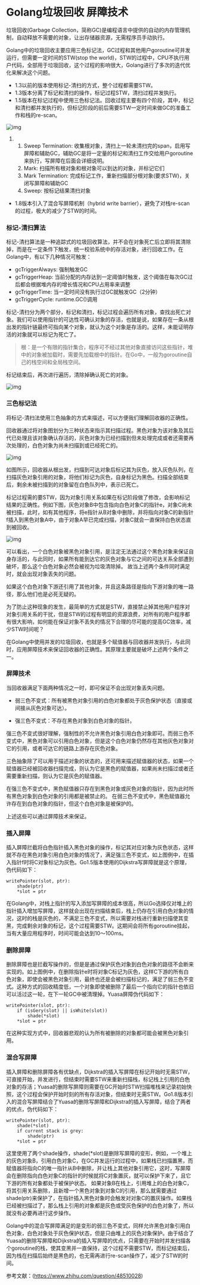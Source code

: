 # Golang垃圾回收 屏障技术

垃圾回收(Garbage Collection，简称GC)是编程语言中提供的自动的内存管理机制，自动释放不需要的对象，让出存储器资源，无需程序员手动执行。

Golang中的垃圾回收主要应用三色标记法，GC过程和其他用户goroutine可并发运行，但需要一定时间的STW(stop the world)，STW的过程中，CPU不执行用户代码，全部用于垃圾回收，这个过程的影响很大，Golang进行了多次的迭代优化来解决这个问题。

- 1.3以前的版本使用标记-清扫的方式，整个过程都需要STW。
- 1.3版本分离了标记和清扫的操作，标记过程STW，清扫过程并发执行。
- 1.5版本在标记过程中使用三色标记法。回收过程主要有四个阶段，其中，标记和清扫都并发执行的，但标记阶段的前后需要STW一定时间来做GC的准备工作和栈的re-scan。

![img](assets/v2-ed600e255367b30af1c489131357eadc_hd.jpg)

1. 1. Sweep Termination: 收集根对象，清扫上一轮未清扫完的span，启用写屏障和辅助GC，辅助GC是将一定量的标记和清扫工作交给用户goroutine来执行，写屏障在后面会详细说明。
   2. Mark: 扫描所有根对象和根对象可以到达的对象，并标记它们
   3. Mark Termination: 完成标记工作，重新扫描部分根对象(要求STW)，关闭写屏障和辅助GC
   4. Sweep: 按标记结果清扫对象

- 1.8版本引入了混合写屏障机制（hybrid write barrier），避免了对栈re-scan的过程，极大的减少了STW的时间。

### 标记-清扫算法

标记-清扫算法是一种追踪式的垃圾回收算法，并不会在对象死亡后立即将其清除掉，而是在一定条件下触发，统一校验系统中的存活对象，进行回收工作。在Golang中，有以下几种情况可触发：

- gcTriggerAlways: 强制触发GC
- gcTriggerHeap: 当前分配的内存达到一定阈值时触发，这个阈值在每次GC过后都会根据堆内存的增长情况和CPU占用率来调整
- gcTriggerTime: 当一定时间没有执行过GC就触发GC（2分钟）
- gcTriggerCycle: runtime.GC()调用

标记-清扫分为两个部分，标记和清扫，标记过程会遍历所有对象，查找出死亡对象。我们可以使用指针的可达性可确认对象的存活，也就是说，如果存在一条从根出发的指针链最终可指向某个对象，就认为这个对象是存活的。这样，未能证明存活的对象就可以标记为死亡了。

> 根：是一个有限的指针集合，程序可不经过其他对象直接访问这些指针，堆中的对象被加载时，需要先加载根中的指针。在Go中，一般为goroutine自己的栈空间和全局栈空间。

标记结束后，再次进行遍历，清除掉确认死亡的对象。



![img](assets/v2-18defbd05ce6696c1355dc7de069de1d_b.jpg)



### 三色标记法

将标记-清扫法使用三色抽象的方式来描述，可以方便我们理解回收器的正确性。

回收器通过将对象图划分为三种状态来指示其扫描过程。黑色对象为该对象及其后代已处理且该对象确认存活的，灰色对象为已经扫描到但未处理完成或者还需要再次处理的，白色对象为尚未扫描到或已经死亡的。



![img](assets/v2-5fe8ea45e2518ca19cfeb31558160fb1_b.jpg)



如图所示，回收器从根出发，扫描到可达对象后标记其为灰色，放入灰色队列，在扫描灰色对象引用的对象，将他们标记为灰色，自身标记为黑色。扫描全部结束后，剩余未被扫描到的对象留在白色队列中，表示已死亡。

标记过程需的要STW，因为对象引用关系如果在标记阶段做了修改，会影响标记结果的正确性。例如下图，灰色对象B中包含指向白色对象C的指针e，对象C尚未被扫描，此时，如有其他程序，将e指针从B对象中删除，并将指向对象C的新指针f插入到黑色对象A中，由于对象A早已完成扫描，对象C就会一直保持白色状态直到被回收。

![img](assets/v2-be47f647bc1521f1d6c2d7a886560abc_hd.jpg)



可以看出，一个白色对象被黑色对象引用，是注定无法通过这个黑色对象来保证自身存活的，与此同时，如果所有能到达它的灰色对象与它之间的可达关系全部遭到破坏，那么这个白色对象必然会被视为垃圾清除掉。 故当上述两个条件同时满足时，就会出现对象丢失的问题。

如果这个白色对象下游还引用了其他对象，并且这条路径是指向下游对象的唯一路径，那么他们也是必死无疑的。

为了防止这种现象的发生，最简单的方式就是STW，直接禁止掉其他用户程序对对象引用关系的干扰，但是STW的过程有明显的资源浪费，对所有的用户程序都有很大影响，如何能在保证对象不丢失的情况下合理的尽可能的提高GC效率，减少STW时间呢？

在Golang中使用并发的垃圾回收，也就是多个赋值器与回收器并发执行，与此同时，应用屏障技术来保证回收器的正确性。其原理主要就是破坏上述两个条件之一。

### 屏障技术

当回收器满足下面两种情况之一时，即可保证不会出现对象丢失问题。

- 弱三色不变式：所有被黑色对象引用的白色对象都处于灰色保护状态（直接或间接从灰色对象可达）。

- 强三色不变式：不存在黑色对象到白色对象的指针。

强三色不变式很好理解，强制性的不允许黑色对象引用白色对象即可。而弱三色不变式中，黑色对象可以引用白色对象，但是这个白色对象仍然存在其他灰色对象对它的引用，或者可达它的链路上游存在灰色对象。

三色抽象除了可以用于描述对象的状态的，还可用来描述赋值器的状态，如果一个赋值器已经被回收器扫描完成，则认为它是黑色的赋值器，如果尚未扫描过或者还需要重新扫描，则认为它是灰色的赋值器。

在强三色不变式中，黑色赋值器只存在到黑色对象或灰色对象的指针，因为此时所有黑色对象到白色对象的引用都是被禁止的。 在弱三色不变式中，黑色赋值器允许存在到白色对象的指针，但这个白色对象是被保护的。

上述这些可以通过屏障技术来保证。

### 插入屏障

插入屏障拦截将白色指针插入黑色对象的操作，标记其对应对象为灰色状态，这样就不存在黑色对象引用白色对象的情况了，满足强三色不变式，如上图例中，在插入指针f时将C对象标记为灰色。Go1.5版本使用的Dijkstra写屏障就是这个原理，伪代码如下：

```text
writePointer(slot, ptr):
    shade(ptr)
    *slot = ptr
```

在Golang中，对栈上指针的写入添加写屏障的成本很高，所以Go选择仅对堆上的指针插入增加写屏障，这样就会出现在扫描结束后，栈上仍存在引用白色对象的情况，这时的栈是灰色的，不满足三色不变式，所以需要对栈进行重新扫描使其变黑，完成剩余对象的标记，这个过程需要STW。这期间会将所有goroutine挂起，当有大量应用程序时，时间可能会达到10～100ms。

### 删除屏障

删除屏障也是拦截写操作的，但是是通过保护灰色对象到白色对象的路径不会断来实现的。如上图例中，在删除指针e时将对象C标记为灰色，这样C下游的所有白色对象，即使会被黑色对象引用，最终也还是会被扫描标记的，满足了弱三色不变式。这种方式的回收精度低，一个对象即使被删除了最后一个指向它的指针也依旧可以活过这一轮，在下一轮GC中被清理掉。Yuasa屏障伪代码如下：

```text
writePointer(slot, ptr):
    if (isGery(slot) || isWhite(slot))
        shade(*slot)
    *slot = ptr
```

在这种实现方式中，回收器悲观的认为所有被删除的对象都可能会被黑色对象引用。

### 混合写屏障

插入屏障和删除屏障各有优缺点，Dijkstra的插入写屏障在标记开始时无需STW，可直接开始，并发进行，但结束时需要STW来重新扫描栈，标记栈上引用的白色对象的存活；Yuasa的删除写屏障则需要在GC开始时STW扫描堆栈来记录初始快照，这个过程会保护开始时刻的所有存活对象，但结束时无需STW。Go1.8版本引入的混合写屏障结合了Yuasa的删除写屏障和Dijkstra的插入写屏障，结合了两者的优点，伪代码如下：

```text
writePointer(slot, ptr):
    shade(*slot)
    if current stack is grey:
        shade(ptr)
    *slot = ptr
```

这里使用了两个shade操作，shade(*slot)是删除写屏障的变形，例如，一个堆上的灰色对象B，引用白色对象C，在GC并发运行的过程中，如果栈已扫描置黑，而赋值器将指向C的唯一指针从B中删除，并让栈上其他对象引用它，这时，写屏障会在删除指向白色对象C的指针的时候就将C对象置灰，就可以保护下来了，且它下游的所有对象都处于被保护状态。 如果对象B在栈上，引用堆上的白色对象C，将其引用关系删除，且新增一个黑色对象到对象C的引用，那么就需要通过shade(ptr)来保护了，在指针插入黑色对象时会触发对对象C的置灰操作。如果栈已经被扫描过了，那么栈上引用的对象都是灰色或受灰色保护的白色对象了，所以就没有必要再进行这步操作。

Golang中的混合写屏障满足的是变形的弱三色不变式，同样允许黑色对象引用白色对象，白色对象处于灰色保护状态，但是只由堆上的灰色对象保护。由于结合了Yuasa的删除写屏障和Dijkstra的插入写屏障的优点，只需要在开始时并发扫描各个goroutine的栈，使其变黑并一直保持，这个过程不需要STW，而标记结束后，因为栈在扫描后始终是黑色的，也无需再进行re-scan操作了，减少了STW的时间。



参考文献：(https://www.zhihu.com/question/48510028)